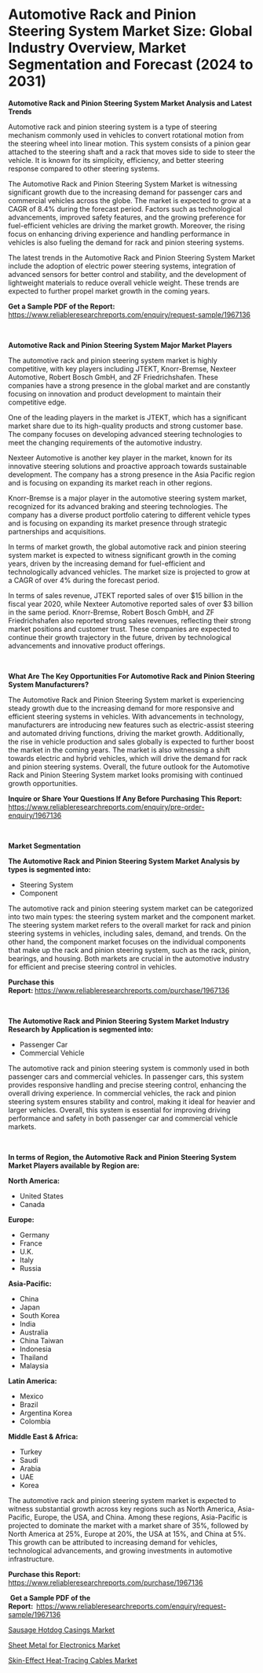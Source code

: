 <p><h1>Automotive Rack and Pinion Steering System Market Size: Global Industry Overview, Market Segmentation and Forecast (2024 to 2031)</h1></p><p><strong>Automotive Rack and Pinion Steering System Market Analysis and Latest Trends</strong></p>
<p><p>Automotive rack and pinion steering system is a type of steering mechanism commonly used in vehicles to convert rotational motion from the steering wheel into linear motion. This system consists of a pinion gear attached to the steering shaft and a rack that moves side to side to steer the vehicle. It is known for its simplicity, efficiency, and better steering response compared to other steering systems.</p><p>The Automotive Rack and Pinion Steering System Market is witnessing significant growth due to the increasing demand for passenger cars and commercial vehicles across the globe. The market is expected to grow at a CAGR of 8.4% during the forecast period. Factors such as technological advancements, improved safety features, and the growing preference for fuel-efficient vehicles are driving the market growth. Moreover, the rising focus on enhancing driving experience and handling performance in vehicles is also fueling the demand for rack and pinion steering systems.</p><p>The latest trends in the Automotive Rack and Pinion Steering System Market include the adoption of electric power steering systems, integration of advanced sensors for better control and stability, and the development of lightweight materials to reduce overall vehicle weight. These trends are expected to further propel market growth in the coming years.</p></p>
<p><strong>Get a Sample PDF of the Report:&nbsp;</strong> <a href="https://www.reliableresearchreports.com/enquiry/request-sample/1967136">https://www.reliableresearchreports.com/enquiry/request-sample/1967136</a></p>
<p>&nbsp;</p>
<p><strong>Automotive Rack and Pinion Steering System Major Market Players</strong></p>
<p><p>The automotive rack and pinion steering system market is highly competitive, with key players including JTEKT, Knorr-Bremse, Nexteer Automotive, Robert Bosch GmbH, and ZF Friedrichshafen. These companies have a strong presence in the global market and are constantly focusing on innovation and product development to maintain their competitive edge.</p><p>One of the leading players in the market is JTEKT, which has a significant market share due to its high-quality products and strong customer base. The company focuses on developing advanced steering technologies to meet the changing requirements of the automotive industry.</p><p>Nexteer Automotive is another key player in the market, known for its innovative steering solutions and proactive approach towards sustainable development. The company has a strong presence in the Asia Pacific region and is focusing on expanding its market reach in other regions.</p><p>Knorr-Bremse is a major player in the automotive steering system market, recognized for its advanced braking and steering technologies. The company has a diverse product portfolio catering to different vehicle types and is focusing on expanding its market presence through strategic partnerships and acquisitions.</p><p>In terms of market growth, the global automotive rack and pinion steering system market is expected to witness significant growth in the coming years, driven by the increasing demand for fuel-efficient and technologically advanced vehicles. The market size is projected to grow at a CAGR of over 4% during the forecast period.</p><p>In terms of sales revenue, JTEKT reported sales of over $15 billion in the fiscal year 2020, while Nexteer Automotive reported sales of over $3 billion in the same period. Knorr-Bremse, Robert Bosch GmbH, and ZF Friedrichshafen also reported strong sales revenues, reflecting their strong market positions and customer trust. These companies are expected to continue their growth trajectory in the future, driven by technological advancements and innovative product offerings.</p></p>
<p>&nbsp;</p>
<p><strong>What Are The Key Opportunities For Automotive Rack and Pinion Steering System Manufacturers?</strong></p>
<p><p>The Automotive Rack and Pinion Steering System market is experiencing steady growth due to the increasing demand for more responsive and efficient steering systems in vehicles. With advancements in technology, manufacturers are introducing new features such as electric-assist steering and automated driving functions, driving the market growth. Additionally, the rise in vehicle production and sales globally is expected to further boost the market in the coming years. The market is also witnessing a shift towards electric and hybrid vehicles, which will drive the demand for rack and pinion steering systems. Overall, the future outlook for the Automotive Rack and Pinion Steering System market looks promising with continued growth opportunities.</p></p>
<p><strong>Inquire or Share Your Questions If Any Before Purchasing This Report:</strong> <a href="https://www.reliableresearchreports.com/enquiry/pre-order-enquiry/1967136">https://www.reliableresearchreports.com/enquiry/pre-order-enquiry/1967136</a></p>
<p>&nbsp;</p>
<p><strong>Market Segmentation</strong></p>
<p><strong>The Automotive Rack and Pinion Steering System Market Analysis by types is segmented into:</strong></p>
<p><ul><li>Steering System</li><li>Component</li></ul></p>
<p><p>The automotive rack and pinion steering system market can be categorized into two main types: the steering system market and the component market. The steering system market refers to the overall market for rack and pinion steering systems in vehicles, including sales, demand, and trends. On the other hand, the component market focuses on the individual components that make up the rack and pinion steering system, such as the rack, pinion, bearings, and housing. Both markets are crucial in the automotive industry for efficient and precise steering control in vehicles.</p></p>
<p><strong>Purchase this Report:&nbsp;</strong><a href="https://www.reliableresearchreports.com/purchase/1967136">https://www.reliableresearchreports.com/purchase/1967136</a></p>
<p>&nbsp;</p>
<p><strong>The Automotive Rack and Pinion Steering System Market Industry Research by Application is segmented into:</strong></p>
<p><ul><li>Passenger Car</li><li>Commercial Vehicle</li></ul></p>
<p><p>The automotive rack and pinion steering system is commonly used in both passenger cars and commercial vehicles. In passenger cars, this system provides responsive handling and precise steering control, enhancing the overall driving experience. In commercial vehicles, the rack and pinion steering system ensures stability and control, making it ideal for heavier and larger vehicles. Overall, this system is essential for improving driving performance and safety in both passenger car and commercial vehicle markets.</p></p>
<p>&nbsp;</p>
<p><strong>In terms of Region, the Automotive Rack and Pinion Steering System Market Players available by Region are:</strong></p>
<p>
    <p> <strong> North America: </strong>
        <ul>
            <li>United States</li>
            <li>Canada</li>
        </ul>
        </p> 
    <p> <strong> Europe: </strong>
        <ul>
            <li>Germany</li>
            <li>France</li>
            <li>U.K.</li>
            <li>Italy</li>
            <li>Russia</li>
        </ul>
        </p> 
    <p> <strong> Asia-Pacific: </strong>
        <ul>
            <li>China</li>
            <li>Japan</li>
            <li>South Korea</li>
            <li>India</li>
            <li>Australia</li>
            <li>China Taiwan</li>
            <li>Indonesia</li>
            <li>Thailand</li>
            <li>Malaysia</li>
        </ul>
        </p> 
    <p> <strong> Latin America: </strong>
        <ul>
            <li>Mexico</li>
            <li>Brazil</li>
            <li>Argentina Korea</li>
            <li>Colombia</li>
        </ul>
        </p> 
    <p> <strong> Middle East & Africa: </strong>
        <ul>
            <li>Turkey</li>
            <li>Saudi</li>
            <li>Arabia</li>
            <li>UAE</li>
            <li>Korea</li>
        </ul>
    </p>
    </p>
<p><p>The automotive rack and pinion steering system market is expected to witness substantial growth across key regions such as North America, Asia-Pacific, Europe, the USA, and China. Among these regions, Asia-Pacific is projected to dominate the market with a market share of 35%, followed by North America at 25%, Europe at 20%, the USA at 15%, and China at 5%. This growth can be attributed to increasing demand for vehicles, technological advancements, and growing investments in automotive infrastructure.</p></p>
<p><strong>Purchase this Report: </strong><a href="https://www.reliableresearchreports.com/purchase/1967136">https://www.reliableresearchreports.com/purchase/1967136</a></p>
<p>&nbsp;<strong>Get a Sample PDF of the Report:&nbsp;&nbsp;</strong><a href="https://www.reliableresearchreports.com/enquiry/request-sample/1967136">https://www.reliableresearchreports.com/enquiry/request-sample/1967136</a></p>
<p><strong></strong></p>
<p><p><a href="https://view.publitas.com/reportprime-1/sausage-hotdog-casings-market-research-report-provides-thorough-industry-overview-which-offers-an-in-depth-analysis-of-product-trends-and-new-market-divisions/">Sausage Hotdog Casings Market</a></p><p><a href="https://view.publitas.com/reportprime-1/sheet-metal-for-electronics-market-research-report-unlocks-analysis-on-the-market-financial-status-market-size-and-market-revenue-upto-2030/">Sheet Metal for Electronics Market</a></p><p><a href="https://view.publitas.com/reportprime-1/skin-effect-heat-tracing-cables-market-research-report-provides-thorough-industry-overview-which-offers-an-in-depth-analysis-of-product-trends-and-new-market-divisions/">Skin-Effect Heat-Tracing Cables Market</a></p></p>